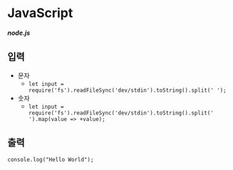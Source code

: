 # JavaScript

***node.js***

## 입력
* 문자
  * `let input = require('fs').readFileSync('dev/stdin').toString().split(' ');`
* 숫자
  * ``let input = require('fs').readFileSync('dev/stdin').toString().split(' ').map(value => +value);``


## 출력
```
console.log("Hello World");
```
